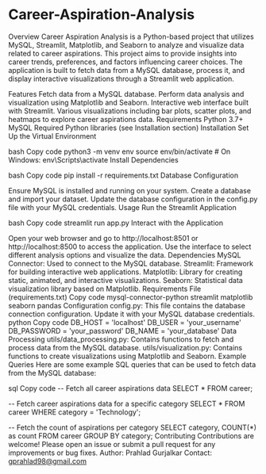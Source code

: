 # Career-Aspiration-Analysis
Overview
Career Aspiration Analysis is a Python-based project that utilizes MySQL, Streamlit, Matplotlib, and Seaborn to analyze and visualize data related to career aspirations. This project aims to provide insights into career trends, preferences, and factors influencing career choices. The application is built to fetch data from a MySQL database, process it, and display interactive visualizations through a Streamlit web application.

Features
Fetch data from a MySQL database.
Perform data analysis and visualization using Matplotlib and Seaborn.
Interactive web interface built with Streamlit.
Various visualizations including bar plots, scatter plots, and heatmaps to explore career aspirations data.
Requirements
Python 3.7+
MySQL
Required Python libraries (see Installation section)
Installation
Set Up the Virtual Environment

bash
Copy code
python3 -m venv env
source env/bin/activate   # On Windows: env\Scripts\activate
Install Dependencies

bash
Copy code
pip install -r requirements.txt
Database Configuration

Ensure MySQL is installed and running on your system.
Create a database and import your dataset.
Update the database configuration in the config.py file with your MySQL credentials.
Usage
Run the Streamlit Application

bash
Copy code
streamlit run app.py
Interact with the Application

Open your web browser and go to http://localhost:8501 or http://localhost:8500 to access the application.
Use the interface to select different analysis options and visualize the data.
Dependencies
MySQL Connector: Used to connect to the MySQL database.
Streamlit: Framework for building interactive web applications.
Matplotlib: Library for creating static, animated, and interactive visualizations.
Seaborn: Statistical data visualization library based on Matplotlib.
Requirements File (requirements.txt)
Copy code
mysql-connector-python
streamlit
matplotlib
seaborn
pandas
Configuration
config.py: This file contains the database connection configuration. Update it with your MySQL database credentials.
python
Copy code
DB_HOST = 'localhost'
DB_USER = 'your_username'
DB_PASSWORD = 'your_password'
DB_NAME = 'your_database'
Data Processing
utils/data_processing.py: Contains functions to fetch and process data from the MySQL database.
utils/visualization.py: Contains functions to create visualizations using Matplotlib and Seaborn.
Example Queries
Here are some example SQL queries that can be used to fetch data from the MySQL database:

sql
Copy code
-- Fetch all career aspirations data
SELECT * FROM career;

-- Fetch career aspirations data for a specific category
SELECT * FROM career WHERE category = 'Technology';

-- Fetch the count of aspirations per category
SELECT category, COUNT(*) as count FROM career GROUP BY category;
Contributing
Contributions are welcome! Please open an issue or submit a pull request for any improvements or bug fixes.
Author: Prahlad Gurjalkar
Contact: gprahlad98@gmail.com
